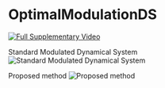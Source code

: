 # OptimalModulationDS
[![Full Supplementary Video](http://img.youtube.com/vi/PmbGwdXiWOc/0.jpg)](https://www.youtube.com/watch?v=PmbGwdXiWOc)

Standard Modulated Dynamical System
![Standard Modulated Dynamical System](https://github.com/epfl-lasa/OptimalModulationDS/assets/22716499/1350e3e4-c0d4-47fd-9700-186dd911f53a)

Proposed method
![Proposed method](https://github.com/epfl-lasa/OptimalModulationDS/assets/22716499/141867f3-3562-4abf-9efb-2aea109cc260)


